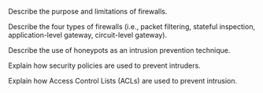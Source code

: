 Describe the purpose and limitations of firewalls.

Describe the four types of firewalls (i.e., packet filtering, stateful inspection, application-level gateway, circuit-level gateway).

Describe the use of honeypots as an intrusion prevention technique.

Explain how security policies are used to prevent intruders.

Explain how Access Control Lists (ACLs) are used to prevent intrusion.

